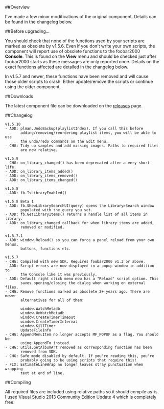 ##Overview

I've made a few minor modifications of the original component. Details can be found
in the changelog below.

##Before upgrading...

You should check that none of the functions used by your scripts are marked as obsolete by v1.5.6. Even if you don't write your own scripts, the component will report use of obsolete functions to the foobar2000 **Console**. This is found on the **View** menu and should be checked just after foobar2000 starts as these messages are only reported once. Details on the exact functions affected are detailed in the changelog below.

In v1.5.7 and newer, these functions have been removed and will cause those older scripts to crash. Either update/remove the scripts or continue using the older component.

##Downloads

The latest component file can be downloaded on the [releases](https://github.com/marc2k3/foo_uie_wsh_panel_mod/releases) page.

##Changelog
```
v1.5.10
- ADD: plman.UndoBackup(playlistIndex). If you call this before
       adding/removing/reordering playlist items, you will be able to use
       the undo/redo commands on the Edit menu.
- CHG: Tidy up samples and add missing images. Paths to required files
       are now relative.

v1.5.9
- CHG: on_library_changed() has been deprecated after a very short life.
- ADD: on_library_items_added()
- ADD: on_library_items_removed()
- ADD: on_library_items_changed()

v1.5.8
- ADD: fb.IsLibraryEnabled()

v1.5.8 Beta 1
- ADD: fb.ShowLibrarySearchUI(query) opens the Library>Search window
       populated with the query you set.
- ADD: fb.GetLibraryItems() returns a handle list of all items in library.
- ADD: on_library_changed callback for when library items are added,
       removed or modified.

v1.5.7.1
- ADD: window.Reload() so you can force a panel reload from your own menus,
       buttons, functions etc.

v1.5.7
- CHG: Compiled with new SDK. Requires foobar2000 v1.3 or above.
- ADD: Script errors are now displayed in a popup window in addition to
       the Console like it was previously.
- ADD: Default right click menu now has a "Reload" script option. This
       saves opening/closing the dialog when working on external files.
- CHG: Remove functions marked as obsolete 2+ years ago. There are newer
       alternatives for all of them:

       window.WatchMetadb
       window.UnWatchMetadb
       window.CreateTimerTimeout
       window.CreateTimerInterval
       window.KillTimer
       UpdateFileInfo
- CHG: AppendMenuItem no longer accepts MF_POPUP as a flag. You should be
       using AppendTo instead.
- CHG: utils.GetAlbumArt removed as corresponding function has been
       removed from SDK.
- CHG: Safe mode disabled by default. If you're reading this, you're
       probably going to be using scripts that require this!
- FIX: EstimateLineWrap no longer leaves stray punctuation when wrapping
       text at end of line.

```

##Compiling

All required files are included using relative paths so it should compile as-is. I used Visual Studio 2013 Community Edition Update 4 which is completely free.
